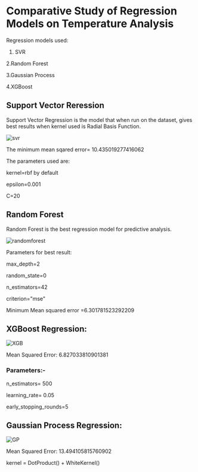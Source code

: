 # Comparative Study of Regression Models on Temperature Analysis

Regression models used:

1. SVR

2.Random Forest

3.Gaussian Process

4.XGBoost

## Support Vector Reression

Support Vector Regression is the model that when run on the dataset, gives best results when kernel used is Radial Basis Function.

![svr](https://user-images.githubusercontent.com/43705726/61465067-01630a80-a995-11e9-9724-add7b029b8d9.png)

The minimum mean sqared error= 10.435019277416062
 
The parameters used are:

kernel=rbf by default

epsilon=0.001

C=20

## Random Forest

Random Forest is the best regression model for predictive analysis.

![randomforest](https://user-images.githubusercontent.com/43705726/61465066-00ca7400-a995-11e9-8869-1e3d3f0b438f.png)

Parameters for best result:

max_depth=2

random_state=0

n_estimators=42

criterion="mse"

Minimum Mean squared error =6.301781523292209

## XGBoost Regression:

![XGB](https://user-images.githubusercontent.com/37043631/61465058-fd36ed00-a994-11e9-9ba7-3bae23e35d6b.png)

Mean Squared Error: 6.827033810901381

### Parameters:-

n_estimators= 500

learning_rate= 0.05

early_stopping_rounds=5

## Gaussian Process Regression:

![GP](https://user-images.githubusercontent.com/37043631/61465094-0922af00-a995-11e9-9337-6b85be4cdf0a.png)

Mean Squared Error: 13.494105815760902

kernel = DotProduct() + WhiteKernel()

